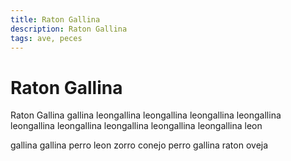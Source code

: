 ```yaml
---
title: Raton Gallina
description: Raton Gallina
tags: ave, peces
---
```


# Raton Gallina

Raton Gallina gallina leongallina leongallina leongallina leongallina leongallina leongallina leongallina leongallina leongallina leon

gallina gallina perro leon zorro conejo perro gallina raton oveja